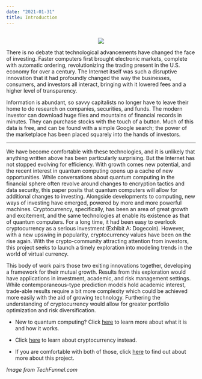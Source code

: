 ```yaml
---
date: "2021-01-31"
title: Introduction
---
```

<center>
</br>
<img src="https://www.techfunnel.com/wp-content/uploads/2021/03/cryptocurrency-exchange-1.png">
</center>


There is no debate that technological advancements have changed the face of investing. Faster computers first brought electronic markets, complete with automatic ordering, revolutionizing the trading present in the U.S. economy for over a century. The Internet itself was such a disruptive innovation that it had profoundly changed the way the businesses, consumers, and investors all interact, bringing with it lowered fees and a higher level of transparency. 

Information is abundant, so savvy capitalists no longer have to leave their home to do research on companies, securities, and funds. The modern investor can download huge files and mountains of financial records in minutes. They can purchase stocks with the touch of a button. Much of this data is free, and can be found with a simple Google search; the power of the marketplace has been placed squarely into the hands of investors.
*****
We have become comfortable with these technologies, and it is unlikely that anything written above has been particularly surprising. But the Internet has not stopped evolving for efficiency. With growth comes new potential, and the recent interest in quantum computing opens up a cache of new opportunities. While conversations about quantum computing in the financial sphere often revolve around changes to encryption tactics and data security, this paper posits that quantum computers will allow for additional changes to investing. 
Alongside developments to computing, new ways of investing have emerged, powered by more and more powerful machines. Cryptocurrency, specifically, has been an area of great growth and excitement, and the same technologies at enable its existence as that of quantum computers. For a long time, it had been easy to overlook cryptocurrency as a serious investment (Exhibit A: Dogecoin). However, with a new upswing in popularity, cryptocurrency values have been on the rise again. With the crypto-community attracting attention from investors, this project seeks to launch a timely exploration into modeling trends in the world of virtual currency.

This body of work pairs those two exiting innovations together, developing a framework for their mutual growth.  Results from this exploration would have applications in investment, academic, and risk management settings. While contemporaneous-type prediction models hold academic interest, trade-able results require a bit more complexity which could be achieved more easily with the aid of growing technology. Furthering the understanding of cryptocurrency would allow for greater portfolio optimization and risk diversification.

- New to quantum computing? Click [here](https://amoderninvestor.netlify.app/29/2021/01/) to learn more about what it is and how it works.

- Click [here](https://amoderninvestor.netlify.app/30/2021/01/) to learn about cryptocurrency instead.

- If you are comfortable with both of those, click [here](https://amoderninvestor.netlify.app/22/2021/01/) to find out about more about this project.

*Image from TechFunnel.com*
